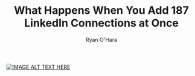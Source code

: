 ﻿---
title: What Happens When You Add 187 LinkedIn Connections at Once
description: A few weeks back, I asked followers what I should do with the 187 LinkedIn connection requests that I’ve had. Some folks asked me to add them all, and report my findings.  Here’s what happened, and some commentary on how to do well with LinkedIn Connection Requests
coverImage: 
publishDate: Apr 19, 2018

author: Ryan O'Hara
authorProfile:  Ryan O'Hara has been an early employee at several startups helping them with marketing and prospecting tactics, including Dyn who was acquired by Oracle for $600+ million in 2016. He's had prospecting campaigns featured in Fortune, Mashable, and TheNextWeb. Ryan specializes in branding, business development, prospecting, and coaching people on how to make good digital first impressions. He also mentors two accelerators, The Iron Yard and The Alpha Loft, and hosts The Prospecting Podcast.
authorImage: /img/Ryan-OHara-Headshot.png
---

[![IMAGE ALT TEXT HERE](/img/100linkendIn.png)](http://www.youtube.com/watch?feature=player_embedded&v=2cIeTiHDWzk
)